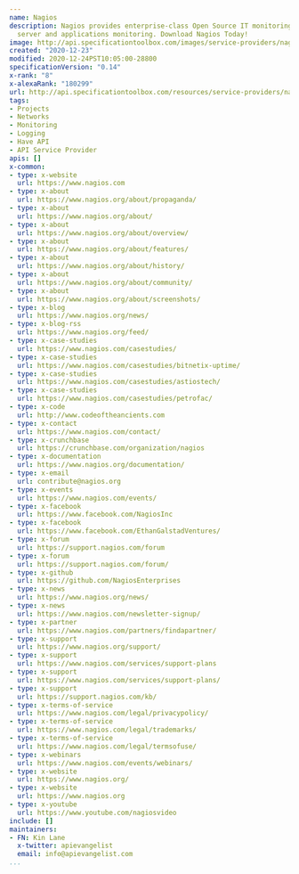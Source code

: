 ```yaml
---
name: Nagios
description: Nagios provides enterprise-class Open Source IT monitoring, network monitoring,
  server and applications monitoring. Download Nagios Today!
image: http://api.specificationtoolbox.com/images/service-providers/nagios.jpg
created: "2020-12-23"
modified: 2020-12-24PST10:05:00-28800
specificationVersion: "0.14"
x-rank: "8"
x-alexaRank: "180299"
url: http://api.specificationtoolbox.com/resources/service-providers/nagios/
tags:
- Projects
- Networks
- Monitoring
- Logging
- Have API
- API Service Provider
apis: []
x-common:
- type: x-website
  url: https://www.nagios.com
- type: x-about
  url: https://www.nagios.org/about/propaganda/
- type: x-about
  url: https://www.nagios.org/about/
- type: x-about
  url: https://www.nagios.org/about/overview/
- type: x-about
  url: https://www.nagios.org/about/features/
- type: x-about
  url: https://www.nagios.org/about/history/
- type: x-about
  url: https://www.nagios.org/about/community/
- type: x-about
  url: https://www.nagios.org/about/screenshots/
- type: x-blog
  url: https://www.nagios.org/news/
- type: x-blog-rss
  url: https://www.nagios.org/feed/
- type: x-case-studies
  url: https://www.nagios.com/casestudies/
- type: x-case-studies
  url: https://www.nagios.com/casestudies/bitnetix-uptime/
- type: x-case-studies
  url: https://www.nagios.com/casestudies/astiostech/
- type: x-case-studies
  url: https://www.nagios.com/casestudies/petrofac/
- type: x-code
  url: http://www.codeoftheancients.com
- type: x-contact
  url: https://www.nagios.com/contact/
- type: x-crunchbase
  url: https://crunchbase.com/organization/nagios
- type: x-documentation
  url: https://www.nagios.org/documentation/
- type: x-email
  url: contribute@nagios.org
- type: x-events
  url: https://www.nagios.com/events/
- type: x-facebook
  url: https://www.facebook.com/NagiosInc
- type: x-facebook
  url: https://www.facebook.com/EthanGalstadVentures/
- type: x-forum
  url: https://support.nagios.com/forum
- type: x-forum
  url: https://support.nagios.com/forum/
- type: x-github
  url: https://github.com/NagiosEnterprises
- type: x-news
  url: https://www.nagios.org/news/
- type: x-news
  url: https://www.nagios.com/newsletter-signup/
- type: x-partner
  url: https://www.nagios.com/partners/findapartner/
- type: x-support
  url: https://www.nagios.org/support/
- type: x-support
  url: https://www.nagios.com/services/support-plans
- type: x-support
  url: https://www.nagios.com/services/support-plans/
- type: x-support
  url: https://support.nagios.com/kb/
- type: x-terms-of-service
  url: https://www.nagios.com/legal/privacypolicy/
- type: x-terms-of-service
  url: https://www.nagios.com/legal/trademarks/
- type: x-terms-of-service
  url: https://www.nagios.com/legal/termsofuse/
- type: x-webinars
  url: https://www.nagios.com/events/webinars/
- type: x-website
  url: https://www.nagios.org/
- type: x-website
  url: https://www.nagios.org
- type: x-youtube
  url: https://www.youtube.com/nagiosvideo
include: []
maintainers:
- FN: Kin Lane
  x-twitter: apievangelist
  email: info@apievangelist.com
...
```

